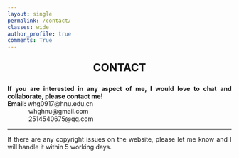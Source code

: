 ```yaml
---
layout: single
permalink: /contact/
classes: wide
author_profile: true
comments: True
---
```




<div style="text-align: center; font-size: 24px;">
  <p><strong>CONTACT</strong> </p>
</div>


<div style="text-align: justify;">
  <p><strong>If you are interested in any aspect of me, I would love to chat and collaborate, please contact me!</strong><br>
  <strong>Email:</strong> whg0917@hnu.edu.cn<br>
  &nbsp;&nbsp;&nbsp;&nbsp;&nbsp;&nbsp;&nbsp;&nbsp;&nbsp;&nbsp;&nbsp;&nbsp;whghnu@gmail.com<br>
  &nbsp;&nbsp;&nbsp;&nbsp;&nbsp;&nbsp;&nbsp;&nbsp;&nbsp;&nbsp;&nbsp;&nbsp;2514540675@qq.com</p>
</div>



<div style="text-align: justify;">
  <hr>
  <p>If there are any copyright issues on the website, please let me know and I will handle it within 5 working days.</p>
</div>



<!-- <div style="display: flex; justify-content: center; align-items: center;margin: 0 auto;">
  <img src="/web_resources\合照.jpg" style="max-width: 100%; height: auto; margin-bottom: 10px;" />
</div> -->



<div style="max-width: 100%; width: 100%;">
  <script type='text/javascript' id='clustrmaps' 
    src='//cdn.clustrmaps.com/map_v2.js?cl=ffffff&w=100%&t=tt&d=0J2HJpwHjDPsYDCflSW-Je8Enl_S9-uLfGIsLw3qyEM'>
  </script>
</div>

